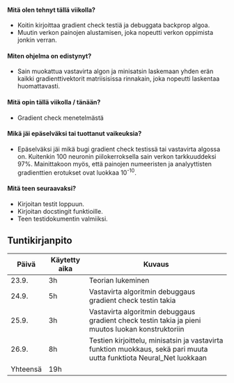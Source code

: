 
#### Mitä olen tehnyt tällä viikolla?
- Koitin kirjoittaa gradient check testiä ja debuggata backprop algoa.
- Muutin verkon painojen alustamisen, joka nopeutti verkon oppimista jonkin verran.
  
#### Miten ohjelma on edistynyt?
- Sain muokattua vastavirta algon ja minisatsin laskemaan yhden erän kaikki gradienttivektorit matriisisissa rinnakain, joka nopeutti laskentaa huomattavasti.

#### Mitä opin tällä viikolla / tänään?
- Gradient check menetelmästä
  
#### Mikä jäi epäselväksi tai tuottanut vaikeuksia?
- Epäselväksi jäi mikä bugi gradient check testissä tai vastavirta algossa on. Kuitenkin 100 neuronin piilokerroksella sain verkon tarkkuuddeksi 97%. Mainittakoon myös, että painojen numeeristen ja analyyttisten gradienttien erotukset ovat luokkaa 10<sup>-10</sup>. 


#### Mitä teen seuraavaksi?
- Kirjoitan testit loppuun.
- Kirjoitan docstingit funktioille.
- Teen testidokumentin valmiiksi.
   



## Tuntikirjanpito

| Päivä | Käytetty aika | Kuvaus |
| ----- | ------------- | ------ |
| 23.9.  | 3h            | Teorian lukeminen |
| 24.9.  | 5h            | Vastavirta algoritmin debuggaus gradient check testin takia |
| 25.9.  | 3h            | Vastavirta algoritmin debuggaus gradient check testin takia ja pieni muutos luokan konstruktoriin |
| 26.9.  | 8h            | Testien kirjoittelu, minisatsin ja vastavirta funktion muokkaus, sekä pari muuta uutta funktiota Neural_Net luokkaan  |
| Yhteensä | 19h         |        |
